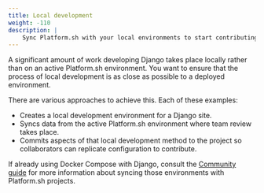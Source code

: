 ```yaml
---
title: Local development
weight: -110
description: |
    Sync Platform.sh with your local environments to start contributing.
---
```


A significant amount of work developing Django takes place locally rather than on an active Platform.sh environment.
You want to ensure that the process of local development is as close as possible to a deployed environment.

There are various approaches to achieve this.
Each of these examples:

- Creates a local development environment for a Django site.
- Syncs data from the active Platform.sh environment where team review takes place.
- Commits aspects of that local development method to the project so collaborators can replicate configuration to contribute.

If already using Docker Compose with Django, consult the [Community guide](https://community.platform.sh/t/using-docker-compose-with-django/1205) for more information about syncing those environments with Platform.sh projects.
